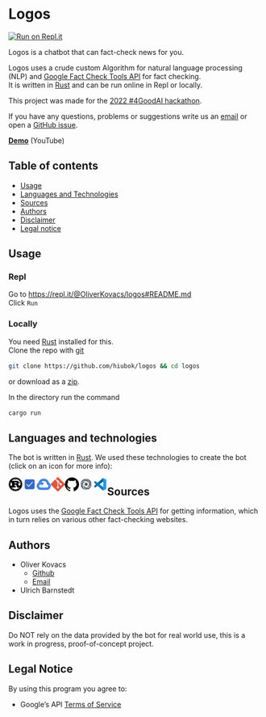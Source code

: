 # Logos

[![Run on Repl.it](https://repl.it/badge/github/hiubok/logos)](https://repl.it/@OliverKovacs/logos#README.md)

Logos is a chatbot that can fact-check news for you.

Logos uses a crude custom Algorithm for natural language processing (NLP) and [Google Fact Check Tools API](https://developers.google.com/fact-check/tools/api) for fact checking.  
It is written in [Rust](https://www.rust-lang.org/) and can be run online in Repl or locally.

This project was made for the [2022 #4GoodAI hackathon](https://www.ada.wien/hackathon-4-good-ai/hackathon-4goodai-2022/).

If you have any questions, problems or suggestions write us an [email](#authors) or open a [GitHub issue](https://github.com/hiubok/logos/issues).

**[Demo](https://www.youtube.com/watch?v=oo2_16VFMwo)** (YouTube)

## Table of contents

- [Usage](#usage)
- [Languages and Technologies](#languages-and-technologies)
- [Sources](#sources)
- [Authors](#authors)
- [Disclaimer](#disclaimer)
- [Legal notice](#legal-notice)

## Usage

### Repl
Go to https://repl.it/@OliverKovacs/logos#README.md  
Click `Run`

### Locally
You need [Rust](https://www.rust-lang.org/) installed for this.  
Clone the repo with [git](https://git-scm.com/)
```bash
git clone https://github.com/hiubok/logos && cd logos
```
or download as a [zip](https://github.com/hiubok/logos/archive/main.zip).

In the directory run the command
```bash
cargo run
```

## Languages and technologies
The bot is written in [Rust](https://www.rust-lang.org/).
We used these technologies to create the bot (click on an icon for more info):

[<img align="left" alt="Rust" width="28px" src="./assets/rust.svg" />](https://www.rust-lang.org/)
[<img align="left" alt="Google Fact Check" width="28px" src="./assets/factcheck.png" />](https://developers.google.com/fact-check/tools/api)
[<img align="left" alt="Google Cloud" width="28px" src="./assets/googlecloud.svg" />](https://cloud.google.com/)
[<img align="left" alt="git" width="28px" src="./assets/git.svg" />](https://git-scm.com/)
[<img align="left" alt="GitHub" width="28px" src="./assets/github.svg" />](https://github.com/)
[<img align="left" alt="Repl" width="28px" src="./assets/repl.png" />](https://repl.it/)
[<img align="left" alt="Visual Studio Code" width="28px" src="./assets/vscode.svg" />](https://code.visualstudio.com/)

## Sources
Logos uses the [Google Fact Check Tools API](https://developers.google.com/fact-check/tools/api) for getting information, which in turn relies on various other fact-checking websites.

## Authors
- Oliver Kovacs
    - [Github](https://github.com/OliverKovacs)
    - [Email](mailto:oliver.kovacs.dev@gmail.com)
- Ulrich Barnstedt

## Disclaimer
Do NOT rely on the data provided by the bot for real world use, this is a work in progress, proof-of-concept project.

## Legal Notice

By using this program you agree to:
- Google’s API [Terms of Service](https://developers.google.com/terms/)

